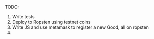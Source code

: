 TODO:

1. Write tests
2. Deploy to Ropsten using testnet coins
3. Write JS and use metamask to register a new Good, all on ropsten
4. 
